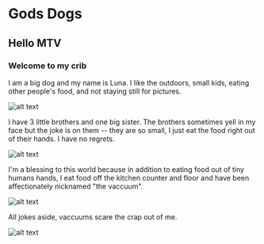 # Gods Dogs

## Hello MTV
### Welcome to my crib
I am a big dog and my name is Luna. I like the outdoors, small kids, eating other people's food, and not staying still for pictures. 

![alt text](cs3425.github.io/IMG_3501.JPG "Mountain doggo")

I have 3 little brothers and one big sister. The brothers sometimes yell in my face but the joke is on them -- they are so small, I just eat the food right out of their hands. I have no regrets. 

![alt text](cs3425.github.io/IMG_4219.JPG "All my brothers")

I'm a blessing to this world because in addition to eating food out of tiny humans hands, I eat food off the kitchen counter and floor and have been affectionately nicknamed "the vaccuum". 

![alt text](cs3425.github.io/IMG_5555.JPG "I see everything")

All jokes aside, vaccuums scare the crap out of me.

![alt text](cs3425.github.io/IMG_5558.JPG "There are no vacuums in the desert")
